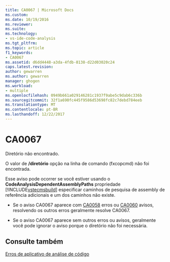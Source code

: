 ```yaml
---
title: CA0067 | Microsoft Docs
ms.custom: 
ms.date: 10/19/2016
ms.reviewer: 
ms.suite: 
ms.technology:
- vs-ide-code-analysis
ms.tgt_pltfrm: 
ms.topic: article
f1_keywords:
- CA0067
ms.assetid: d6dd4448-a3da-4fdb-8138-d22d03020c24
caps.latest.revision: 
author: gewarren
ms.author: gewarren
manager: ghogen
ms.workload:
- multiple
ms.openlocfilehash: 0949b661a029146281c1937f9abe5c9dab6c336b
ms.sourcegitcommit: 32f1a690fc445f9586d53698fc82c7debd784eeb
ms.translationtype: MT
ms.contentlocale: pt-BR
ms.lasthandoff: 12/22/2017
---
```

# <a name="ca0067"></a>CA0067
Diretório não encontrado.  
  
 O valor de **/diretório** opção na linha de comando (fxcopcmd) não foi encontrada.  
  
 Esse aviso pode ocorrer se você estiver usando o **CodeAnalysisDependentAssemblyPaths** propriedade [!INCLUDE[vstecmsbuild](../extensibility/internals/includes/vstecmsbuild_md.md)] especificar caminhos de pesquisa de assembly de referência adicionais e um dos caminhos não existe.  
  
-   Se o aviso CA0067 aparece com [CA0058](ca0058.md) erros ou [CA0060](ca0060.md) avisos, resolvendo os outros erros geralmente resolve CA0067.  
  
-   Se o aviso CA0067 aparece sem outros erros ou avisos, geralmente você pode ignorar o aviso porque o diretório não foi necessária.  
  
## <a name="see-also"></a>Consulte também  
 [Erros de aplicativo de análise de código](../code-quality/code-analysis-application-errors.md)   
